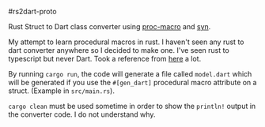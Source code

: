 #rs2dart-proto

Rust Struct to Dart class converter using [proc-macro](https://doc.rust-lang.org/reference/procedural-macros.html) and [syn](https://github.com/dtolnay/syn).

My attempt to learn procedural macros in rust. I haven't seen any rust to dart converter anywhere so I decided to make one. I've seen rust to typescript but never Dart. Took a reference from [here](https://github.com/dtolnay/syn/issues/516) a lot.

By running `cargo run`, the code will generate a file called `model.dart` which will be generated if you use the `#[gen_dart]` procedural macro attribute on a struct. (Example in `src/main.rs`). 

`cargo clean` must be used sometime in order to show the `println!` output in the converter code. I do not understand why.